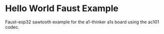 # Hello World Faust Example

Faust-esp32 sawtooth example for the a1-thinker a1s board using the ac101 codec. 
